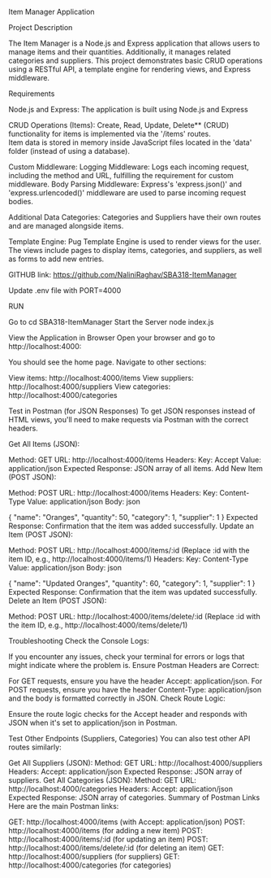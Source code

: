 Item Manager Application

Project Description

The Item Manager is a Node.js and Express application that allows users to manage items and their quantities. Additionally, it manages related categories and suppliers. This project demonstrates basic CRUD operations using a RESTful API, a template engine for rendering views, and Express middleware.

Requirements

Node.js and Express: The application is built using Node.js and Express
  
CRUD Operations (Items): 
 Create, Read, Update, Delete** (CRUD) functionality for items is implemented via the '/items' routes.  
 Item data is stored in memory inside JavaScript files located in the 'data' folder (instead of using a database).

 Custom Middleware:
  Logging Middleware: Logs each incoming request, including the method and URL, fulfilling the requirement for custom middleware.
  Body Parsing Middleware: Express's 'express.json()' and 'express.urlencoded()' middleware are used to parse incoming request bodies.

 Additional Data Categories:
  Categories and Suppliers have their own routes and are managed alongside items.

  Template Engine:
  Pug Template Engine is used to render views for the user. The views include pages to display items, categories, and suppliers, as well as forms to add new entries.

 GITHUB link:  https://github.com/NaliniRaghav/SBA318-ItemManager

 Update .env file with PORT=4000
  
 RUN
  
Go to cd SBA318-ItemManager
Start the Server
node index.js

View the Application in Browser
Open your browser and go to http://localhost:4000:

You should see the home page.
Navigate to other sections:

View items: http://localhost:4000/items
View suppliers: http://localhost:4000/suppliers
View categories: http://localhost:4000/categories

Test in Postman (for JSON Responses)
To get JSON responses instead of HTML views, you'll need to make requests via Postman with the correct headers.

Get All Items (JSON):

Method: GET
URL: http://localhost:4000/items
Headers:
Key: Accept
Value: application/json
Expected Response: JSON array of all items.
Add New Item (POST JSON):

Method: POST
URL: http://localhost:4000/items
Headers:
Key: Content-Type
Value: application/json
Body:
json
 
{
  "name": "Oranges",
  "quantity": 50,
  "category": 1,
  "supplier": 1
}
Expected Response: Confirmation that the item was added successfully.
Update an Item (POST JSON):

Method: POST
URL: http://localhost:4000/items/:id (Replace :id with the item ID, e.g., http://localhost:4000/items/1)
Headers:
Key: Content-Type
Value: application/json
Body:
json

{
  "name": "Updated Oranges",
  "quantity": 60,
  "category": 1,
  "supplier": 1
}
Expected Response: Confirmation that the item was updated successfully.
Delete an Item (POST JSON):

Method: POST
URL: http://localhost:4000/items/delete/:id (Replace :id with the item ID, e.g., http://localhost:4000/items/delete/1)
 
Troubleshooting
Check the Console Logs:

If you encounter any issues, check your terminal for errors or logs that might indicate where the problem is.
Ensure Postman Headers are Correct:

For GET requests, ensure you have the header Accept: application/json.
For POST requests, ensure you have the header Content-Type: application/json and the body is formatted correctly in JSON.
Check Route Logic:

Ensure the route logic checks for the Accept header and responds with JSON when it's set to application/json in Postman.

Test Other Endpoints (Suppliers, Categories)
You can also test other API routes similarly:

Get All Suppliers (JSON):
Method: GET
URL: http://localhost:4000/suppliers
Headers: Accept: application/json
Expected Response: JSON array of suppliers.
Get All Categories (JSON):
Method: GET
URL: http://localhost:4000/categories
Headers: Accept: application/json
Expected Response: JSON array of categories.
Summary of Postman Links
Here are the main Postman links:

GET: http://localhost:4000/items (with Accept: application/json)
POST: http://localhost:4000/items (for adding a new item)
POST: http://localhost:4000/items/:id (for updating an item)
POST: http://localhost:4000/items/delete/:id (for deleting an item)
GET: http://localhost:4000/suppliers (for suppliers)
GET: http://localhost:4000/categories (for categories)

